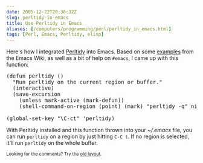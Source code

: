 ```yaml
--- 
date: 2005-12-22T20:38:32Z
slug: perltidy-in-emacs
title: Use Perltidy in Emacs
aliases: [/computers/programming/perl/perltidy_in_emacs.html]
tags: [Perl, Emacs, Perltidy, elisp]
---
```


<p>Here's how I integrated <a href="http://search.cpan.org/dist/Perl-Tidy" title="Perltidy on CPAN">Perltidy</a> into Emacs. Based on some <a href="http://www.emacswiki.org/cgi-bin/wiki/CPerlMode" title="CPerlMode on Emacs Wiki, including Perltidy examples">examples</a> from the Emacs Wiki, as well as a bit of help on <code>#emacs</code>, I came up with this function:</p>

<pre>
(defun perltidy ()
  &quot;Run perltidy on the current region or buffer.&quot;
  (interactive)
  (save-excursion
    (unless mark-active (mark-defun))
    (shell-command-on-region (point) (mark) &quot;perltidy -q&quot; nil t)))

(global-set-key &quot;\C-ct&quot; &#x0027;perltidy)
</pre>

<p>With Perltidy installed and this function thrown into your <em>~/.emacs</em> file, you can run <code>perltidy</code> on a region by just hitting <code>C-C t</code>. If no region is selected, it'll run <code>perltidy</code> on the whole buffer.</p>

<p class="past"><small>Looking for the comments? Try the <a rel="nofollow" href="//past.justatheory.com/computers/programming/perl/perltidy_in_emacs.html">old layout</a>.</small></p>


